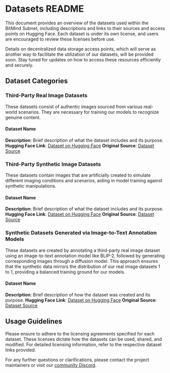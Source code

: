# Datasets README

This document provides an overview of the datasets used within the BitMind Subnet, including descriptions and links to their sources and access points on Hugging Face. Each dataset is under its own license, and users are encouraged to review these licenses before use.

Details on decentralized data storage access points, which will serve as another way to facilitate the utilization of our datasets, will be provided soon. Stay tuned for updates on how to access these resources efficiently and securely.

## Dataset Categories

### Third-Party Real Image Datasets

These datasets consist of authentic images sourced from various real-world scenarios. They are necessary for training our models to recognize genuine content.

#### Dataset Name
**Description**: Brief description of what the dataset includes and its purpose.
**Hugging Face Link**: [Dataset on Hugging Face](#)
**Original Source**: [Dataset Source](#)

### Third-Party Synthetic Image Datasets

These datasets contain images that are artificially created to simulate different imaging conditions and scenarios, aiding in model training against synthetic manipulations.

#### Dataset Name
**Description**: Brief description of what the dataset includes and its purpose.
**Hugging Face Link**: [Dataset on Hugging Face](#)
**Original Source**: [Dataset Source](#)

### Synthetic Datasets Generated via Image-to-Text Annotation Models

These datasets are created by annotating a third-party real image dataset using an image-to-text annotation model like BLIP-2, followed by generating corresponding images through a diffusion model. This approach ensures that the synthetic data mirrors the distribution of our real image datasets 1 to 1, providing a balanced training ground for our models.

#### Dataset Name
**Description**: Brief description of how the dataset was created and its purpose.
**Hugging Face Link**: [Dataset on Hugging Face](#)
**Original Source**: [Dataset Source](#)

## Usage Guidelines

Please ensure to adhere to the licensing agreements specified for each dataset. These licenses dictate how the datasets can be used, shared, and modified. For detailed licensing information, refer to the respective dataset links provided.

For any further questions or clarifications, please contact the project maintainers or visit our [community Discord](https://discord.gg/bitmind).
